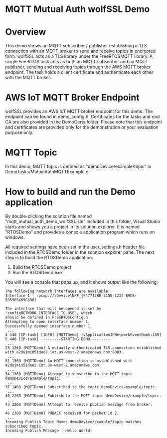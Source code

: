 #  MQTT Mutual Auth wolfSSL Demo

# Overview
This demo shows an MQTT subscriber / publisher establishing a TLS connection with an MQTT broker to send and receive topics in encrypted form. wolfSSL acts as a TLS library under the FreeRTOSMQTT library.
A single FreeRTOS task acts as both an MQTT subscriber and an MQTT publisher, sending and receiving topics through the AWS MQTT broker endpoint. The task holds a client certificate and authenticate each other with the MQTT broker.


# AWS IoT MQTT Broker Endpoint

wolfSSL provides an AWS IoT MQTT broker endpoint for this demo. The endpoint can be found in
demo_config.h. Certificates for the tasks and root CA are also provided in the DemoCerts folder. Please note that this endpoint and certificates are provided only for the demonstration or your evaluation purpose only. 

# MQTT Topic

In this demo, MQTT topic is defined as "demoDevice/example/topic" in DemoTasks/MutualAuthMQTTExample.c. 


# How to build and run the Demo application

By double-clicking the solution file named "mqtt_mutual_auth_demo_wolfSSL.sln" included in this folder, Visual Studio starts and shows you a project in its solution explorer. It is named "RTOSDemo" and provides a console application program which runs on windows. 

All required settings have been set in the user_settings.h header file included in the RTOSDemo folder in the solution explorer pane. The next step is to build the RTOSDemo application:

1. Build the RTOSDemo project
2. Run the RTOSDemo.exe 

You will see a console that pops up, and it shows output like the following:

```
The following network interfaces are available:
Interface 1 - rpcap://\Device\NPF_{F477128E-2150-1234-89DB-5B5983465C8D8}

The interface that will be opened is set by "configNETWORK_INTERFACE_TO_USE", which
should be defined in FreeRTOSConfig.h
Attempting to open interface number 1.
Successfully opened interface number 1.
 ...
4 440 [IP-task] [INFO] [MQTTDemo] [vApplicationIPNetworkEventHook:159] 
5 440 [IP-task] ---------STARTING DEMO---------
 ...
25 1260 [MQTTDemo] A mutually authenticated TLS connection established with a2dujmi05ideo2.iot.us-west-2.amazonaws.com:8883.
 ...
31 1360 [MQTTDemo] An MQTT connection is established with a2dujmi05ideo2.iot.us-west-2.amazonaws.com.
 ...
34 1360 [MQTTDemo] Attempt to subscribe to the MQTT topic demoDevice/example/topic.
 ...
37 1460 [MQTTDemo] Subscribed to the topic demoDevice/example/topic.
 ...
40 2260 [MQTTDemo] Publish to the MQTT topic demoDevice/example/topic.
 ...
43 2260 [MQTTDemo] Attempt to receive publish message from broker.
 ...
46 2380 [MQTTDemo] PUBACK received for packet Id 2.
 ...
Incoming Publish Topic Name: demoDevice/example/topic matches subscribed topic.
Incoming Publish Message : Hello World!

```

